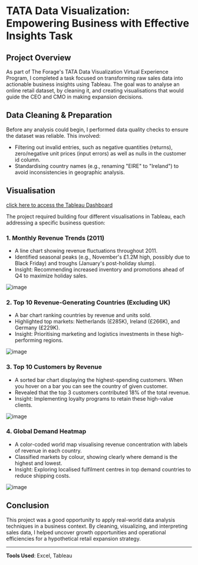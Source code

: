 # TATA Data Visualization: Empowering Business with Effective Insights Task

## Project Overview
As part of The Forage's TATA Data Visualization Virtual Experience Program, I completed a task focused on transforming raw sales data into actionable business insights using Tableau. The goal was to analyse an online retail dataset, by cleaning it, and creating visualisations that would guide the CEO and CMO in making expansion decisions.

## Data Cleaning & Preparation
Before any analysis could begin, I performed data quality checks to ensure the dataset was reliable. This involved:
- Filtering out invalid entries, such as negative quantities (returns), zero/negative unit prices (input errors) as well as nulls in the customer id column.
- Standardising country names (e.g., renaming "EIRE" to "Ireland") to avoid inconsistencies in geographic analysis.
  
## Visualisation

[click here to access the Tableau Dashboard](https://public.tableau.com/app/profile/monika.pekosz3314/viz/ForageTATADataVisualisationTask/Dashboard1)

The project required building four different visualisations in Tableau, each addressing a specific business question:

### 1. Monthly Revenue Trends (2011)
- A line chart showing revenue fluctuations throughout 2011.
- Identified seasonal peaks (e.g., November's £1.2M high, possibly due to Black Friday) and troughs (January's post-holiday slump).
- Insight: Recommending increased inventory and promotions ahead of Q4 to maximize holiday sales.

![image](https://github.com/user-attachments/assets/c3d720fe-bc75-4eb4-9185-6ac5988a988e)


### 2. Top 10 Revenue-Generating Countries (Excluding UK)
- A bar chart ranking countries by revenue and units sold.
- Highlighted top markets: Netherlands (£285K), Ireland (£266K), and Germany (£229K).
- Insight: Prioritising marketing and logistics investments in these high-performing regions.

![image](https://github.com/user-attachments/assets/826633c7-c9bd-4cbf-8bb0-df3962775dd3)


### 3. Top 10 Customers by Revenue
- A sorted bar chart displaying the highest-spending customers. When you hover on a bar you can see the country of given customer.
- Revealed that the top 3 customers contributed 18% of the total revenue.
- Insight: Implementing loyalty programs to retain these high-value clients.

![image](https://github.com/user-attachments/assets/12c5ad6c-da47-4c68-b70d-17e27b757b59)


### 4. Global Demand Heatmap
- A color-coded world map visualising revenue concentration with labels of revenue in each country.
- Classified markets by colour, showing clearly where demand is the highest and lowest.
- Insight: Exploring localised fulfilment centres in top demand countries to reduce shipping costs.

![image](https://github.com/user-attachments/assets/80e3c1e1-df70-48a1-81e8-4c3a302ed215)


## Conclusion
This project was a good opportunity to apply real-world data analysis techniques in a business context. By cleaning, visualizing, and interpreting sales data, I helped uncover growth opportunities and operational efficiencies for a hypothetical retail expansion strategy.

---

**Tools Used**: Excel, Tableau
